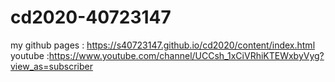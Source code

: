 # cd2020-40723147
my github pages : https://s40723147.github.io/cd2020/content/index.html
   youtube :https://www.youtube.com/channel/UCCsh_1xCiVRhiKTEWxbyVyg?view_as=subscriber
